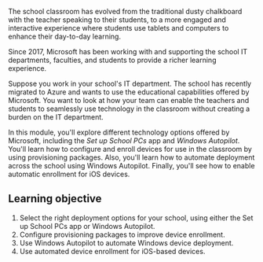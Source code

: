 The school classroom has evolved from the traditional dusty chalkboard with the teacher speaking to their students, to a more engaged and interactive experience where students use tablets and computers to enhance their day-to-day learning.

Since 2017, Microsoft has been working with and supporting the school IT departments, faculties, and students to provide a richer learning experience.

Suppose you work in your school's IT department. The school has recently migrated to Azure and wants to use the educational capabilities offered by Microsoft. You want to look at how your team can enable the teachers and students to seamlessly use technology in the classroom without creating a burden on the IT department.

In this module, you'll explore different technology options offered by Microsoft, including the *Set up School PCs* app and *Windows Autopilot*. You'll learn how to configure and enroll devices for use in the classroom by using provisioning packages. Also, you'll learn how to automate deployment across the school using Windows Autopilot. Finally, you'll see how to enable automatic enrollment for iOS devices.

## Learning objective

1. Select the right deployment options for your school, using either the Set up School PCs app or Windows Autopilot.
1. Configure provisioning packages to improve device enrollment.
1. Use Windows Autopilot to automate Windows device deployment.
1. Use automated device enrollment for iOS-based devices.
